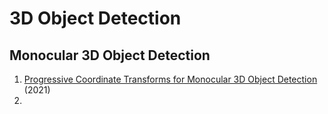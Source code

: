 # 3D Object Detection
## Monocular 3D Object Detection
1. [Progressive Coordinate Transforms for Monocular 3D Object Detection](https://arxiv.org/abs/2108.05793) (2021)
2. 
